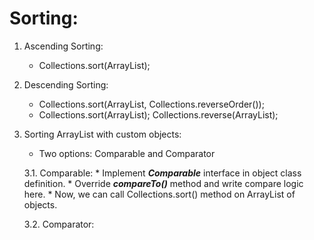 # Sorting:
1. Ascending Sorting: 
	* Collections.sort(ArrayList);
	
2. Descending Sorting: 
	* Collections.sort(ArrayList, Collections.reverseOrder());
	* Collections.sort(ArrayList); Collections.reverse(ArrayList);
	
3. Sorting ArrayList with custom objects:
    * Two options: Comparable and Comparator
    
    3.1. Comparable: 
        * Implement **_Comparable_** interface in object class definition.
        * Override **_compareTo()_** method and write compare logic here.
        * Now, we can call Collections.sort() method on ArrayList of objects.    
    
    3.2. Comparator: 
